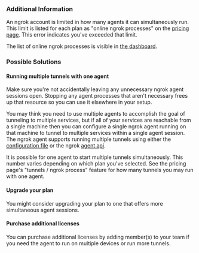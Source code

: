 ### Additional Information

An ngrok account is limited in how many agents it can simultaneously run. This limit is listed for each plan as "online ngrok processes" on the [pricing page](https://ngrok.com/pricing). This error indicates you've exceeded that limit.

The list of online ngrok processes is visible in [the dashboard](https://dashboard.ngrok.com/agents).

### Possible Solutions

#### Running multiple tunnels with one agent

Make sure you're not accidentally leaving any unnecessary ngrok agent sessions open. Stopping any agent processes that aren't necessary frees up that resource so you can use it elsewhere in your setup.

You may think you need to use multiple agents to accomplish the goal of tunneling to multiple services, but if all of your services are reachable from a single machine then you can configure a single ngrok agent running on that machine to tunnel to multiple services within a single agent session. The ngrok agent supports running multiple tunnels using either the [configuration file](https://ngrok.com/docs#config) or the ngrok [agent api](https://ngrok.com/docs#client-api).

It is possible for one agent to start multiple tunnels simultaneously. This number varies depending on which plan you've selected. See the pricing page's "tunnels / ngrok process" feature for how many tunnels you may run with one agent.

#### Upgrade your plan

You might consider upgrading your plan to one that offers more simultaneous agent sessions.

#### Purchase additional licenses

You can purchase additional licenses by adding member(s) to your team if you need the agent to run on multiple devices or run more tunnels.
